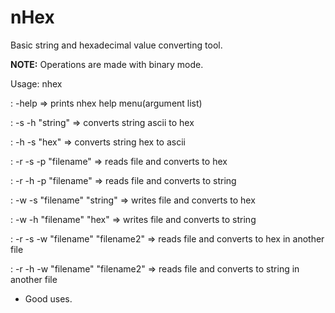 # nHex
Basic string and hexadecimal value converting tool.

**NOTE:** Operations are made with binary mode.

Usage: nhex

: -help => prints nhex help menu(argument list)

: -s -h "string" => converts string ascii to hex 

: -h -s "hex" => converts string hex to ascii

: -r -s -p "filename" => reads file and converts to hex

: -r -h -p "filename" => reads file and converts to string

: -w -s "filename" "string" => writes file and converts to hex

: -w -h "filename" "hex" => writes file and converts to string

: -r -s -w "filename" "filename2" => reads file and converts to hex in another file

: -r -h -w "filename" "filename2" => reads file and converts to string in another file

- Good uses.
